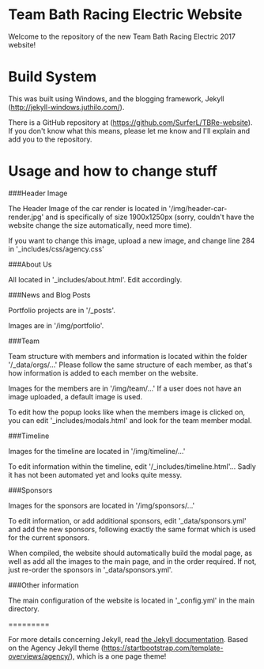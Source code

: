 Team Bath Racing Electric Website
====================

Welcome to the repository of the new Team Bath Racing Electric 2017 website!

# Build System

This was built using Windows, and the blogging framework, Jekyll (http://jekyll-windows.juthilo.com/).

There is a GitHub repository at (https://github.com/SurferL/TBRe-website).
If you don't know what this means, please let me know and I'll explain and add you to the repository.

# Usage and how to change stuff

###Header Image

The Header Image of the car render is located in '/img/header-car-render.jpg' and is specifically
of size 1900x1250px (sorry, couldn't have the website change the size automatically, need more time).

If you want to change this image, upload a new image, and change line 284 in '_includes/css/agency.css'

###About Us

All located in '_includes/about.html'. Edit accordingly.

###News and Blog Posts

Portfolio projects are in '/_posts'.

Images are in '/img/portfolio'.

###Team

Team structure with members and information is located within the folder '/_data/orgs/...'
Please follow the same structure of each member, as that's how information is added to each member on the website.

Images for the members are in '/img/team/...' If a user does not have an image uploaded, a default image is used.

To edit how the popup looks like when the members image is clicked on, you can edit '_includes/modals.html'
and look for the team member modal.

###Timeline

Images for the timeline are located in '/img/timeline/...'

To edit information within the timeline, edit '/_includes/timeline.html'... Sadly it has not been automated yet and looks quite messy.

###Sponsors

Images for the sponsors are located in '/img/sponsors/...'

To edit information, or add additional sponsors, edit '_data/sponsors.yml' and add the new sponsors, following exactly the same
format which is used for the current sponsors.

When compiled, the website should automatically build the modal page, as well as add all the images to the main page,
and in the order required. If not, just re-order the sponsors in '_data/sponsors.yml'.

###Other information

The main configuration of the website is located in '_config.yml' in the main directory.

=========

For more details concerning Jekyll, read [the Jekyll documentation](http://jekyllrb.com/).
Based on the Agency Jekyll theme (https://startbootstrap.com/template-overviews/agency/), which is a one page theme!

